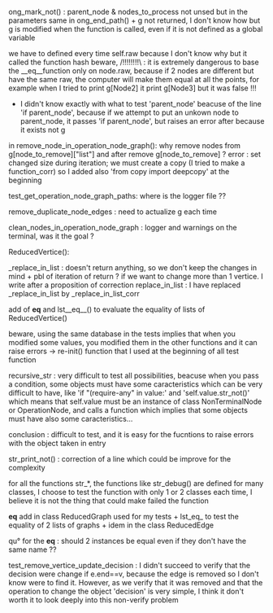 ong_mark_not() : parent_node & nodes_to_process not unsed but in the parameters
same in ong_end_path() + g not returned, I don't know how but g is modified when the function is called, even if it is not defined as a global variable

we have to defined every time self.raw because I don't know why but it called the function hash
beware, 
/!!!!!!!!\ : it is extremely dangerous to base the __eq__function only on node.raw, because if 2 nodes are different but have the same raw, the computer will make them equal at all the points, for example when I tried to print g[Node2] it print g[Node3] but it was false !!!

+ I didn't know exactly with what to test 'parent_node' beacuse of the line 'if parent_node', because if we attempt to put an unkown node to parent_node, it passes 'if parent_node', but raises an error after because it exists not g

in remove_node_in_operation_node_graph():
why remove nodes from g[node_to_remove]["list"] and after remove g[node_to_remove] ?
error : set changed size during iteration; we must create a copy (I tried to make a function_corr)
so I added also 'from copy import deepcopy' at the beginning

test_get_operation_node_graph_paths:
where is the logger file ??

remove_duplicate_node_edges : need to actualize g each time 

clean_nodes_in_operation_node_graph : logger and warnings on the terminal, was it the goal ?

ReducedVertice():

_replace_in_list : doesn't return anything, so we don't keep the changes in mind + pbl of iteration of return ? if we want to change more than 1 vertice. I write after a proposition of correction
replace_in_list : I have replaced _replace_in_list by _replace_in_list_corr

add of __eq__ and lst__eq__() to evaluate the equality of  lists of ReducedVertice()

beware, using the same database in the tests implies that when you modified some values, you modified them in the other functions and it can raise errors -> re-init() function that I used at the beginning of all test function

recursive_str : very difficult to test all possibilities, beacuse when you pass a condition, some objects must have some caracteristics which can be very difficult to have, like 'if "(require-any" in value:' and 'self.value.str_not()' which means that self.value must be an instance of class NonTerminalNode or OperationNode, and calls a function which implies that some objects must have also some caracteristics...

conclusion : difficult to test, and it is easy for the fucntions to raise errors with the object taken in entry

str_print_not() : correction of a line which could be improve for the complexity

for all the functions str_*, the functions like str_debug() are defined for many classes, I choose to test the function with only 1 or 2 classes each time, I believe it is not the thing that could make failed the function

__eq__ add in class ReducedGraph used for my tests + lst_eq_ to test the equality of 2 lists of graphs + idem in the class ReducedEdge

qu° for the __eq__ : should 2 instances be equal even if they don't have the same name ??

test_remove_vertice_update_decision : I didn't succeed to verify that the decision were change if e.end==v, because the edge is removed so I don't know were to find it. However, as we verify that it was removed and that the operation to change the object 'decision' is very simple, I think it don't worth it to look deeply into this non-verify problem

